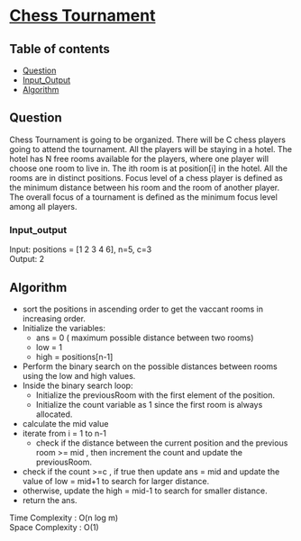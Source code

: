 # [Chess Tournament](https://www.codingninjas.com/studio/problems/chess-tournament_8230779?challengeSlug=striver-sde-challenge&leftPanelTab=0)

## Table of contents

- [Question](#question)
- [Input_Output](#input_output)
- [Algorithm](#algorithm)

## Question
Chess Tournament is going to be organized. There will be C chess players going to attend the tournament. All the players will be staying in a hotel. The hotel has N free rooms available for the players, where one player will choose one room to live in. The ith room is at position[i] in the hotel. All the rooms are in distinct positions. Focus level of a chess player is defined as the minimum distance between his room and the room of another player. The overall focus of a tournament is defined as the minimum focus level among all players.

### Input_output
Input: positions = [1 2 3 4 6], n=5, c=3 </br>
Output: 2

## Algorithm
- sort the positions in ascending order to get the vaccant rooms in increasing order.
- Initialize the variables:
    - ans = 0 ( maximum possible distance between two rooms)
    - low = 1
    - high = positions[n-1]
- Perform the binary search on the possible distances between rooms using the low and high values.
- Inside the binary search loop:
    - Initialize the previousRoom with the first element of the position.
    - Initialize the count variable as 1 since the first room is always allocated.
- calculate the mid value
- iterate from i = 1 to n-1
    - check if the distance between the current position and the previous room >= mid , then increment the count and update the previousRoom.
- check if the count >=c , if true then update ans = mid and update the value of low = mid+1 to search for larger distance.
- otherwise, update the high = mid-1 to search for smaller distance.
- return the ans.

Time Complexity : O(n log m)</br>
Space Complexity : O(1)
